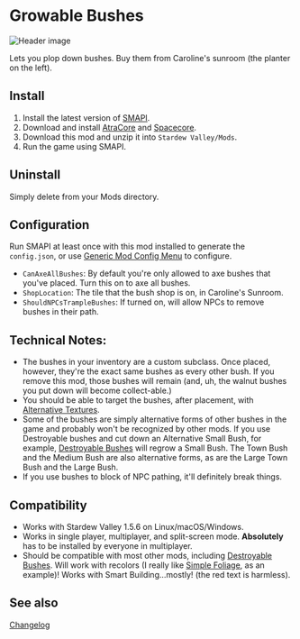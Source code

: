 Growable Bushes
===========================
![Header image](docs/scroll.gif)

Lets you plop down bushes. Buy them from Caroline's sunroom (the planter on the left).

## Install

1. Install the latest version of [SMAPI](https://smapi.io).
2. Download and install [AtraCore](https://www.nexusmods.com/stardewvalley/mods/12932) and [Spacecore](https://www.nexusmods.com/stardewvalley/mods/1348).
2. Download this mod and unzip it into `Stardew Valley/Mods`.
3. Run the game using SMAPI.

## Uninstall
Simply delete from your Mods directory.

## Configuration
Run SMAPI at least once with this mod installed to generate the `config.json`, or use [Generic Mod Config Menu](https://www.nexusmods.com/stardewvalley/mods/5098) to configure.
* `CanAxeAllBushes`: By default you're only allowed to axe bushes that you've placed. Turn this on to axe all bushes.
* `ShopLocation`: The tile that the bush shop is on, in Caroline's Sunroom.
* `ShouldNPCsTrampleBushes`: If turned on, will allow NPCs to remove bushes in their path.

## Technical Notes:
* The bushes in your inventory are a custom subclass. Once placed, however, they're the exact same bushes as every other bush. If you remove this mod, those bushes will remain (and, uh, the walnut bushes you put down will become collect-able.)
* You should be able to target the bushes, after placement, with [Alternative Textures](https://www.nexusmods.com/stardewvalley/mods/9246).
* Some of the bushes are simply alternative forms of other bushes in the game and probably won't be recognized by other mods. If you use Destroyable bushes and cut down an Alternative Small Bush, for example, [Destroyable Bushes](https://www.nexusmods.com/stardewvalley/mods/6304) will regrow a Small Bush. The Town Bush and the Medium Bush are also alternative forms, as are the Large Town Bush and the Large Bush.
* If you use bushes to block of NPC pathing, it'll definitely break things.

## Compatibility

* Works with Stardew Valley 1.5.6 on Linux/macOS/Windows.
* Works in single player, multiplayer, and split-screen mode. **Absolutely** has to be installed by everyone in multiplayer.
* Should be compatible with most other mods, including [Destroyable Bushes](https://www.nexusmods.com/stardewvalley/mods/6304). Will work with recolors (I really like [Simple Foliage](https://www.nexusmods.com/stardewvalley/mods/8164), as an example)! Works with Smart Building...mostly! (the red text is harmless).

## See also

[Changelog](docs/changelog.md)

